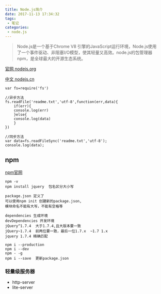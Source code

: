 ```yaml
---
title: Node.js简介
date: 2017-11-13 17:34:32
tags: 
 - 笔记
categories: 
 - node.js
---
```

>Node.js是一个基于Chrome V8 引擎的JavaScript运行环境，Node.js使用了一个事件驱动、非阻塞I/O模型，使其轻量又高效。node.js的包管理器npm，是全球最大的开源生态系统。

[官网 nodejs.org](https://nodejs.org/en/)

[中文 nodejs.cn](https://nodejs.cn)

```
var fs=require('fs')

//异步方法
fs.readFile('readme.txt','utf-8',function(err,data){
	if(err){
	console.log(err)
	}else{
	console.log(data)
	}
})

//同步方法
var data=fs.readFileSync('readme.txt','utf-8');
console.log(data);
```

## npm
[npm官网](https://www.npmjs.com/)
```
npm -v
npm install jquery  包名区分大小写

package.json 定义了 
可以使用npm init 创建新的package.json,
模块命名不能有大写，不能有空格等

dependencies 生成环境
devDependencies 开发环境
jQuery^1.7.4  大于1.7.4,且大版本要一致
jQuery~1.7.4  前两位要一致，最后一位1.7.x  ~1.7 1.x
jquery 1.7.4 精确匹配

npm i --production
npm i --dev
npm - -g
npm i --save  更新package.json
```

### 轻量级服务器
- http-server
- lite-server
